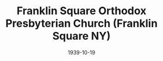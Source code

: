 ---
date: &id001 1939-10-19
end_date: null
location:
  address: Franklin and Sobo Avenues
  city: Franklin Square
  state: NY
minister:
- end: 1945-01-01
  name: Bruce Coie
  start: 1942-01-01
  type: pastor
- end: 1950-01-01
  name: Robert Vining
  start: 1945-01-01
  type: pastor
- end: 1956-01-01
  name: Elmer Dortzbach
  start: 1952-01-01
  type: pastor
- end: 1979-01-01
  name: John Hills
  start: 1957-01-01
  type: pastor
- end: null
  name: William Shishko
  start: 1981-01-01
  type: pastor
- end: 2000-01-01
  name: Meindert Ploegman
  start: 1999-01-01
  type: Associate Pastor
- end: 2002-01-01
  name: Vincent Tauriello
  start: 2000-01-01
  type: Associate Pastor
- end: 2012-01-01
  name: Benjamin Miller
  start: 2005-01-01
  type: Associate Pastor
- end: 2013-01-01
  name: Brad Hertzog
  start: 2009-01-01
  type: Evangelist
- end: 2006-01-01
  name: David Corson
  start: 2005-01-01
  type: teacher
ministers:
- Bruce Coie
- Robert Vining
- Elmer Dortzbach
- John Hills
- William Shishko
- Meindert Ploegman
- Vincent Tauriello
- Benjamin Miller
- Brad Hertzog
- David Corson
name: Franklin Square Orthodox Presbyterian Church
names:
- end: null
  name: Franklin Square Orthodox Presbyterian Church
  start: 1939-10-19
origination_date: *id001
raw_data: "NY  Franklin Square\n\nFranklin Square Orthodox Presbyterian Church\
  \  (October 19, 1939\u2013 )\nFranklin and Sobo Avenues\nPastors:  Bruce Coie, 1942\u2013\
  45\nRobert Vining, 1945\u201350\nElmer Dortzbach, 1952\u201356\nJohn Hills, 1957\u2013\
  79\nWilliam Shishko, 1981\u2013\nAssoc. Pastors: Meindert Ploegman, 1999\u20132000\n\
  Vincent Tauriello, 2000\u20132002\nBenjamin Miller, 2005\u201312\nEvangelist: Brad\
  \ Hertzog, 2009\u201313\nTeacher: David Corson, 2005\u20136"
received_from: null
states:
- NY
status:
  active: true
  end_date: null
  reason: null
  received_from: null
  withdrawal_to: null
title: Franklin Square Orthodox Presbyterian Church (Franklin Square NY)

---